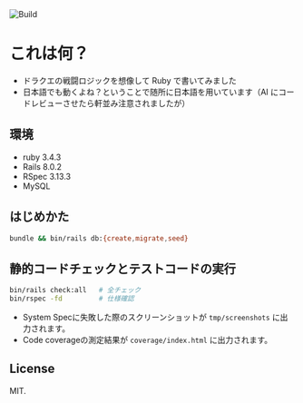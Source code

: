 <img alt="Build" src="https://github.com/hideyuki-matsuyama/rpg_battle_simulator/workflows/Build/badge.svg">

# これは何？

- ドラクエの戦闘ロジックを想像して Ruby で書いてみました
- 日本語でも動くよね？ということで随所に日本語を用いています（AI にコードレビューさせたら軒並み注意されましたが）

## 環境

- ruby 3.4.3
- Rails 8.0.2
- RSpec 3.13.3
- MySQL

## はじめかた

```bash
bundle && bin/rails db:{create,migrate,seed}
```

## 静的コードチェックとテストコードの実行

```bash
bin/rails check:all   # 全チェック
bin/rspec -fd         # 仕様確認
```

- System Specに失敗した際のスクリーンショットが `tmp/screenshots` に出力されます。
- Code coverageの測定結果が `coverage/index.html` に出力されます。

## License

MIT.
